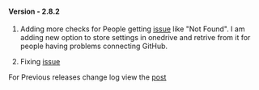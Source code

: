 #### Version - 2.8.2

1. Adding more checks for People getting [issue](https://github.com/shanalikhan/code-settings-sync/issues/343) like "Not Found". I am adding new option to store settings in onedrive and retrive from it for people having problems connecting GitHub.

2. Fixing [issue](https://github.com/shanalikhan/code-settings-sync/issues/342)


For Previous releases change log view the [post](http://shanalikhan.github.io/2016/05/14/Visual-studio-code-sync-settings-release-notes.html)
